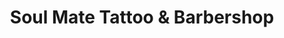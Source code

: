 ---
title: "Soul Mate Tattoo & Barbershop"
url: /torrent/soul-mate-tattoo-und-barbershop/
shop: cosméticos
---